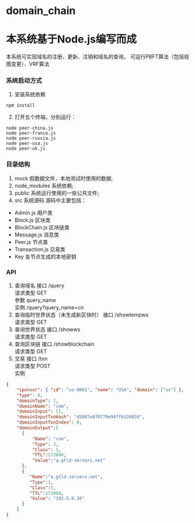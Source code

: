 # domain_chain
# 本系统基于Node.js编写而成
本系统可实现域名的注册、更新、注销和域名的查询， 可运行PBFT算法（包括视图变更）、VRF算法
### 系统启动方式
1. 安装系统依赖
``` 
npm install
```
2. 打开五个终端，分别运行：
```
node peer-china.js
node peer-france.js
node peer-russia.js
node peer-usa.js
node peer-uk.js
```

### 目录结构
1. mock 假数据文件，本地测试时使用的数据;
2. node_modules 系统依赖;
3. public 系统运行使用的一些公共文件;
4. src 系统源码
源码中主要包括：
* Admin.js 用户类
* Block.js 区块类
* BlockChain.js 区块链类
* Message.js 消息类
* Peer.js 节点类
* Transaction.js 交易类
* Key 各节点生成的本地密钥

### API
1. 查询域名
接口 /query  
请求类型 GET  
参数 query_name  
实例 /query?query_name=cn  
2. 查询临时世界状态（未生成新区快时）
接口 /showtempws  
请求类型 GET  
3. 查询世界状态
接口 /showws  
请求类型 GET  
4. 查询区块链
接口 /showblockchain  
请求类型 GET  
5. 交易
接口 /txn  
请求类型 POST  
实例   
``` json
{ 	
	"sponsor": { "id": "us-0001", "name": "USA", "domain": ["us"] },
  	"type": 0,
	"domainType": 1,
	"domainName": "com",
	"domainInput": [],
	"domainInputTxnHash": "d5087e070779e94ffb32093d",
	"domainInputTxnIndex": 0,
	"domainOutput":[	
      {
          "Name": "com",
          "Type": 2,
          "Class": 1,
          "TTL":172800,
          "Value":"a.gtld-servers.net"
      },
      {
         "Name":"a.gtld-servers.net",
         "Type":1,
         "Class":1,
         "TTL":172800, 
         "Value": "192.5.6.30"
      }
    ]
}
```


